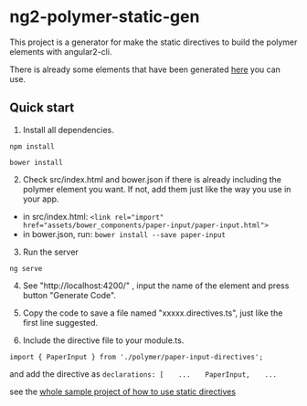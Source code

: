 # ng2-polymer-static-gen

This project is a generator for make the static directives to build the polymer elements with angular2-cli.

There is already some elements that have been generated [here](https://github.com/hydraslay/ng2-polymer-static) you can use.

## Quick start

1. Install all dependencies.

 `npm install`

 `bower install`

2. Check src/index.html and bower.json if there is already including the polymer element you want.
  If not, add them just like the way you use in your app.
  
  - in src/index.html:
 `<link rel="import" href="assets/bower_components/paper-input/paper-input.html">`
  - in bower.json, run:
 `bower install --save paper-input`

3. Run the server

 `ng serve`

4. See "http://localhost:4200/" , input the name of the element and press button "Generate Code".

5. Copy the code to save a file named "xxxxx.directives.ts", just like the first line suggested.
6. Include the directive file to your module.ts.

 `import { PaperInput } from './polymer/paper-input-directives';`
 
 and add the directive as 
  `declarations: [`
  `   ...`
  `   PaperInput,`
  `   ...`
 
 see the [whole sample project of how to use static directives](https://github.com/hydraslay/ng2-polymer-static)
 
